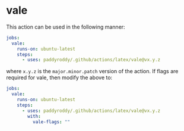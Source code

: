 # vale

This action can be used in the following manner:

```yaml
jobs:
  vale:
    runs-on: ubuntu-latest
    steps:
      - uses: paddyroddy/.github/actions/latex/vale@vx.y.z
```

where `x.y.z` is the `major.minor.patch` version of the action. If flags are
required for vale, then modify the above to:

```yaml
jobs:
  vale:
    runs-on: ubuntu-latest
    steps:
      - uses: paddyroddy/.github/actions/latex/vale@vx.y.z
        with:
          vale-flags: ""
```
